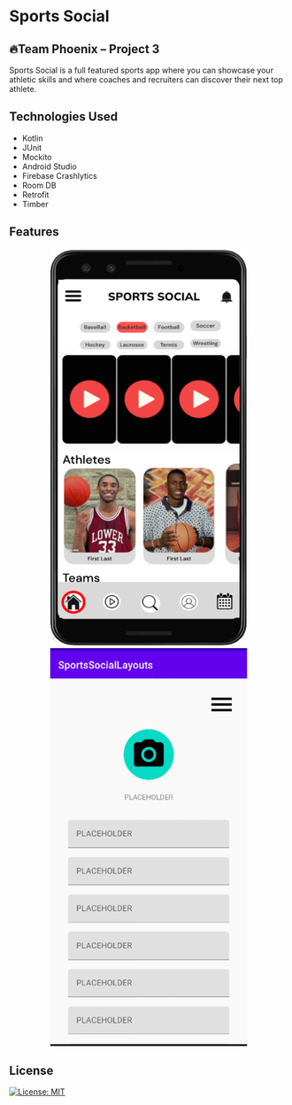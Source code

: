 # Sports Social
:fire:Team Phoenix – Project 3
-

Sports Social is a full featured sports app where you can showcase your athletic skills and where coaches and recruiters can discover their next top athlete.

Technologies Used
-

- Kotlin
- JUnit
- Mockito
- Android Studio
- Firebase Crashlytics
- Room DB
- Retrofit
- Timber

Features
-

<p align="center">
<img src="/rm-imgs/muphoss.png" width=356 height=719> 
<img src="/rm-imgs/higherres.gif" width=356 height=719>
</p>



## License

[![License: MIT](https://img.shields.io/badge/License-MIT-yellow.svg)](https://opensource.org/licenses/MIT)
